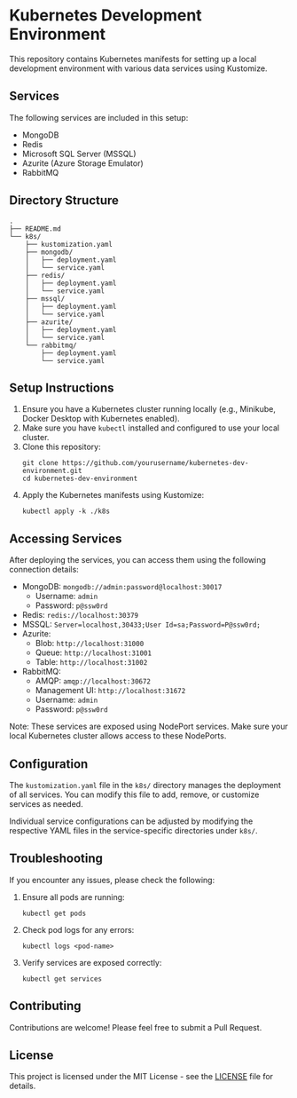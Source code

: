# Kubernetes Development Environment

This repository contains Kubernetes manifests for setting up a local development environment with various data services using Kustomize.

## Services

The following services are included in this setup:

- MongoDB
- Redis
- Microsoft SQL Server (MSSQL)
- Azurite (Azure Storage Emulator)
- RabbitMQ

## Directory Structure

```
.
├── README.md
└── k8s/
    ├── kustomization.yaml
    ├── mongodb/
    │   ├── deployment.yaml
    │   └── service.yaml
    ├── redis/
    │   ├── deployment.yaml
    │   └── service.yaml
    ├── mssql/
    │   ├── deployment.yaml
    │   └── service.yaml
    ├── azurite/
    │   ├── deployment.yaml
    │   └── service.yaml
    └── rabbitmq/
        ├── deployment.yaml
        └── service.yaml
```

## Setup Instructions

1. Ensure you have a Kubernetes cluster running locally (e.g., Minikube, Docker Desktop with Kubernetes enabled).
2. Make sure you have `kubectl` installed and configured to use your local cluster.
3. Clone this repository:
   ```
   git clone https://github.com/yourusername/kubernetes-dev-environment.git
   cd kubernetes-dev-environment
   ```
4. Apply the Kubernetes manifests using Kustomize:
   ```
   kubectl apply -k ./k8s
   ```

## Accessing Services

After deploying the services, you can access them using the following connection details:

- MongoDB: `mongodb://admin:password@localhost:30017`
  - Username: `admin`
  - Password: `p@ssw0rd`
- Redis: `redis://localhost:30379`
- MSSQL: `Server=localhost,30433;User Id=sa;Password=P@ssw0rd;`
- Azurite:
  - Blob: `http://localhost:31000`
  - Queue: `http://localhost:31001`
  - Table: `http://localhost:31002`
- RabbitMQ:
  - AMQP: `amqp://localhost:30672`
  - Management UI: `http://localhost:31672`
  - Username: `admin`
  - Password: `p@ssw0rd`

Note: These services are exposed using NodePort services. Make sure your local Kubernetes cluster allows access to these NodePorts.

## Configuration

The `kustomization.yaml` file in the `k8s/` directory manages the deployment of all services. You can modify this file to add, remove, or customize services as needed.

Individual service configurations can be adjusted by modifying the respective YAML files in the service-specific directories under `k8s/`.

## Troubleshooting

If you encounter any issues, please check the following:

1. Ensure all pods are running:
   ```
   kubectl get pods
   ```
2. Check pod logs for any errors:
   ```
   kubectl logs <pod-name>
   ```
3. Verify services are exposed correctly:
   ```
   kubectl get services
   ```

## Contributing

Contributions are welcome! Please feel free to submit a Pull Request.

## License

This project is licensed under the MIT License - see the [LICENSE](LICENSE) file for details.
